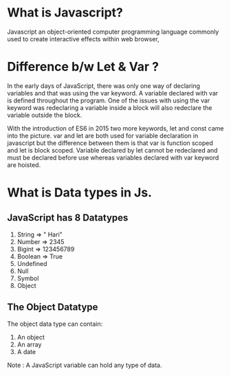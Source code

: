 # What is Javascript?
Javascript an object-oriented computer programming language commonly used to create interactive effects within web browser,

# Difference b/w Let & Var ?
In the early days of JavaScript, there was only one way of declaring variables and that was using the var keyword. A variable declared with var is defined throughout the program. One of the issues with using the var keyword was redeclaring a variable inside a block will also redeclare the variable outside the block. 

With the introduction of ES6 in 2015 two more keywords, let and const came into the picture. var and let are both used for variable declaration in javascript but the difference between them is that var is function scoped and let is block scoped. Variable declared by let cannot be redeclared and must be declared before use whereas variables declared with var keyword are hoisted. 

# What is Data types in Js. 


## JavaScript has 8 Datatypes

1. String => " Hari"
2. Number => 2345
3. Bigint => 123456789
4. Boolean => True
5. Undefined 
6. Null
7. Symbol
8. Object

## The Object Datatype

The object data type can contain:

1. An object
2. An array
3. A date

Note : A JavaScript variable can hold any type of data. 



    
